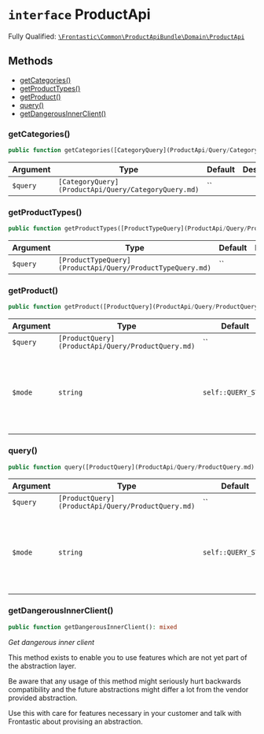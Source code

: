 # `interface`  ProductApi

Fully Qualified: [`\Frontastic\Common\ProductApiBundle\Domain\ProductApi`](../../../../src/php/ProductApiBundle/Domain/ProductApi.php)




## Methods

* [getCategories()](#getCategories)
* [getProductTypes()](#getProductTypes)
* [getProduct()](#getProduct)
* [query()](#query)
* [getDangerousInnerClient()](#getDangerousInnerClient)


### getCategories()


```php
public function getCategories([CategoryQuery](ProductApi/Query/CategoryQuery.md) $query): array
```






Argument|Type|Default|Description
--------|----|-------|-----------
`$query`|`[CategoryQuery](ProductApi/Query/CategoryQuery.md)`|``|

### getProductTypes()


```php
public function getProductTypes([ProductTypeQuery](ProductApi/Query/ProductTypeQuery.md) $query): array
```






Argument|Type|Default|Description
--------|----|-------|-----------
`$query`|`[ProductTypeQuery](ProductApi/Query/ProductTypeQuery.md)`|``|

### getProduct()


```php
public function getProduct([ProductQuery](ProductApi/Query/ProductQuery.md) $query, string $mode = self::QUERY_SYNC): ?object
```






Argument|Type|Default|Description
--------|----|-------|-----------
`$query`|`[ProductQuery](ProductApi/Query/ProductQuery.md)`|``|
`$mode`|`string`|`self::QUERY_SYNC`|One of the QUERY_* connstants. Execute the query synchronously or asynchronously?

### query()


```php
public function query([ProductQuery](ProductApi/Query/ProductQuery.md) $query, string $mode = self::QUERY_SYNC): object
```






Argument|Type|Default|Description
--------|----|-------|-----------
`$query`|`[ProductQuery](ProductApi/Query/ProductQuery.md)`|``|
`$mode`|`string`|`self::QUERY_SYNC`|One of the QUERY_* connstants. Execute the query synchronously or asynchronously?

### getDangerousInnerClient()


```php
public function getDangerousInnerClient(): mixed
```


*Get *dangerous* inner client*

This method exists to enable you to use features which are not yet part
of the abstraction layer.

Be aware that any usage of this method might seriously hurt backwards
compatibility and the future abstractions might differ a lot from the
vendor provided abstraction.

Use this with care for features necessary in your customer and talk with
Frontastic about provising an abstraction.


